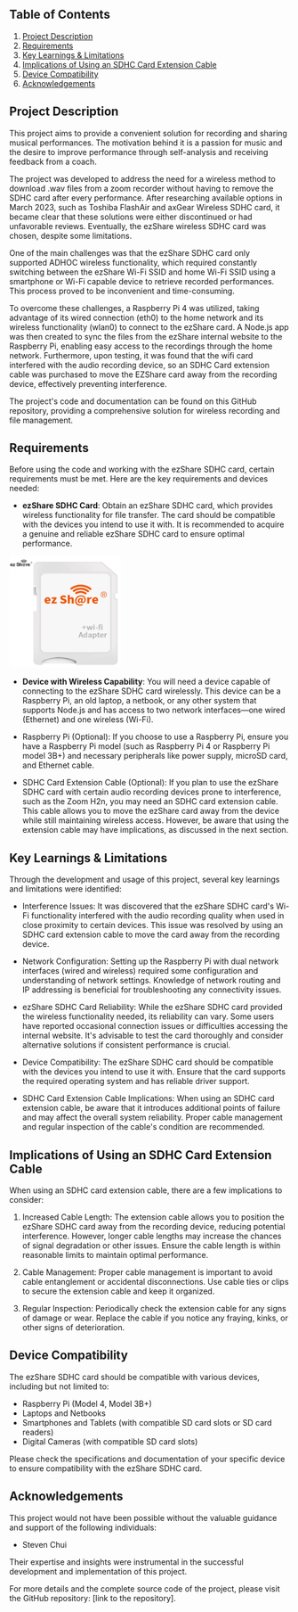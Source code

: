 ## Table of Contents

1. [Project Description](#project-description)
2. [Requirements](#requirements)
3. [Key Learnings & Limitations](#key-learnings--limitations)
4. [Implications of Using an SDHC Card Extension Cable](#implications-of-using-an-sdhc-card-extension-cable)
5. [Device Compatibility](#device-compatibility)
6. [Acknowledgements](#acknowledgements)

## Project Description

This project aims to provide a convenient solution for recording and sharing musical performances. The motivation behind it is a passion for music and the desire to improve performance through self-analysis and receiving feedback from a coach.

The project was developed to address the need for a wireless method to download .wav files from a zoom recorder without having to remove the SDHC card after every performance. After researching available options in March 2023, such as Toshiba FlashAir and axGear Wireless SDHC card, it became clear that these solutions were either discontinued or had unfavorable reviews. Eventually, the ezShare wireless SDHC card was chosen, despite some limitations.

One of the main challenges was that the ezShare SDHC card only supported ADHOC wireless functionality, which required constantly switching between the ezShare Wi-Fi SSID and home Wi-Fi SSID using a smartphone or Wi-Fi capable device to retrieve recorded performances. This process proved to be inconvenient and time-consuming.

To overcome these challenges, a Raspberry Pi 4 was utilized, taking advantage of its wired connection (eth0) to the home network and its wireless functionality (wlan0) to connect to the ezShare card. A Node.js app was then created to sync the files from the ezShare internal website to the Raspberry Pi, enabling easy access to the recordings through the home network. Furthermore, upon testing, it was found that the wifi card interfered with the audio recording device, so an SDHC Card extension cable was purchased to move the EZShare card away from the recording device, effectively preventing interference.

The project's code and documentation can be found on this GitHub repository, providing a comprehensive solution for wireless recording and file management.

## Requirements

Before using the code and working with the ezShare SDHC card, certain requirements must be met. Here are the key requirements and devices needed:

- **ezShare SDHC Card**: Obtain an ezShare SDHC card, which provides wireless functionality for file transfer. The card should be compatible with the devices you intend to use it with. It is recommended to acquire a genuine and reliable ezShare SDHC card to ensure optimal performance.

<img src="./ezshare.png" alt="ezshare sdhc card" width="200" height="200">

- **Device with Wireless Capability**: You will need a device capable of connecting to the ezShare SDHC card wirelessly. This device can be a Raspberry Pi, an old laptop, a netbook, or any other system that supports Node.js and has access to two network interfaces—one wired (Ethernet) and one wireless (Wi-Fi).

- Raspberry Pi (Optional): If you choose to use a Raspberry Pi, ensure you have a Raspberry Pi model (such as Raspberry Pi 4 or Raspberry Pi model 3B+) and necessary peripherals like power supply, microSD card, and Ethernet cable.

- SDHC Card Extension Cable (Optional): If you plan to use the ezShare SDHC card with certain audio recording devices prone to interference, such as the Zoom H2n, you may need an SDHC card extension cable. This cable allows you to move the ezShare card away from the device while still maintaining wireless access. However, be aware that using the extension cable may have implications, as discussed in the next section.

## Key Learnings & Limitations

Through the development and usage of this project, several key learnings and limitations were identified:

- Interference Issues: It was discovered that the ezShare SDHC card's Wi-Fi functionality interfered with the audio recording quality when used in close proximity to certain devices. This issue was resolved by using an SDHC card extension cable to move the card away from the recording device.

- Network Configuration: Setting up the Raspberry Pi with dual network interfaces (wired and wireless) required some configuration and understanding of network settings. Knowledge of network routing and IP addressing is beneficial for troubleshooting any connectivity issues.

- ezShare SDHC Card Reliability: While the ezShare SDHC card provided the wireless functionality needed, its reliability can vary. Some users have reported occasional connection issues or difficulties accessing the internal website. It's advisable to test the card thoroughly and consider alternative solutions if consistent performance is crucial.

- Device Compatibility: The ezShare SDHC card should be compatible with the devices you intend to use it with. Ensure that the card supports the required operating system and has reliable driver support.

- SDHC Card Extension Cable Implications: When using an SDHC card extension cable, be aware that it introduces additional points of failure and may affect the overall system reliability. Proper cable management and regular inspection of the cable's condition are recommended.

## Implications of Using an SDHC Card Extension Cable

When using an SDHC card extension cable, there are a few implications to consider:

1. Increased Cable Length: The extension cable allows you to position the ezShare SDHC card away from the recording device, reducing potential interference. However, longer cable lengths may increase the chances of signal degradation or other issues. Ensure the cable length is within reasonable limits to maintain optimal performance.

2. Cable Management: Proper cable management is important to avoid cable entanglement or accidental disconnections. Use cable ties or clips to secure the extension cable and keep it organized.

3. Regular Inspection: Periodically check the extension cable for any signs of damage or wear. Replace the cable if you notice any fraying, kinks, or other signs of deterioration.

## Device Compatibility

The ezShare SDHC card should be compatible with various devices, including but not limited to:

- Raspberry Pi (Model 4, Model 3B+)
- Laptops and Netbooks
- Smartphones and Tablets (with compatible SD card slots or SD card readers)
- Digital Cameras (with compatible SD card slots)

Please check the specifications and documentation of your specific device to ensure compatibility with the ezShare SDHC card.

## Acknowledgements

This project would not have been possible without the valuable guidance and support of the following individuals:

- Steven Chui

Their expertise and insights were instrumental in the successful development and implementation of this project.

For more details and the complete source code of the project, please visit the GitHub repository: [link to the repository].

